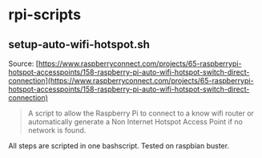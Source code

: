 # rpi-scripts

## setup-auto-wifi-hotspot.sh

Source: [https://www.raspberryconnect.com/projects/65-raspberrypi-hotspot-accesspoints/158-raspberry-pi-auto-wifi-hotspot-switch-direct-connection](https://www.raspberryconnect.com/projects/65-raspberrypi-hotspot-accesspoints/158-raspberry-pi-auto-wifi-hotspot-switch-direct-connection)

> A script to allow the Raspberry Pi to connect to a know wifi router or automatically generate a Non Internet Hotspot Access Point if no network is found. 

All steps are scripted in one bashscript. Tested on raspbian buster.
